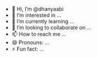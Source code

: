 - 👋 Hi, I’m @dhanyaabi
- 👀 I’m interested in ...
- 🌱 I’m currently learning ...
- 💞️ I’m looking to collaborate on ...
- 📫 How to reach me ...
- 😄 Pronouns: ...
- ⚡ Fun fact: ...

<!---
dhanyaabi/dhanyaabi is a ✨ special ✨ repository because its `README.md` (this file) appears on your GitHub profile.
You can click the Preview link to take a look at your changes.
--->
